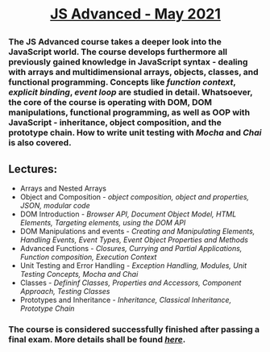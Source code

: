# **<p align="center"><a href = "https://softuni.bg/trainings/3347/js-advanced-may-2021" target="_blank">JS Advanced - May 2021</a></p>**

### The **JS Advanced** course takes a deeper look into the JavaScript world. The course develops furthermore all previously gained knowledge in JavaScript syntax - dealing with arrays and multidimensional arrays, objects, classes, and functional programming. Concepts like *function context*, *explicit binding*, *event loop* are studied in detail. Whatsoever, the core of the course is operating with DOM, DOM manipulations, functional programming, as well as OOP with JavaScript - inheritance, object composition, and the prototype chain. How to write unit testing with *Mocha* and *Chai* is also covered.

## Lectures: 
*  Arrays and Nested Arrays
*   Object and Composition - *object composition, object and properties, JSON, modular code*
*  DOM Introduction - *Browser API, Document Object Model, HTML Elements, Targeting elements, using the DOM API*
*  DOM Manipulations and events - *Creating and Manipulating Elements, Handling Events, Event Types, Event Object Properties and Methods*
*  Advanced Functions - *Closures, Currying and Partial Applications, Function composition, Execution Context*
*  Unit Testing and Error Handling - *Exception Handling, Modules, Unit Testing Concepts, Mocha and Chai*
* Classes - *Defininf Classes, Properties and Accessors, Component Approach, Testing Classes*
* Prototypes and Inheritance - *Inheritance, Classical Inheritance, Prototype Chain*

### The course is considered successfully finished after passing a final exam. More details shall be found <a href = "https://softuni.bg/trainings/courses" target="_blank">*here*</a>.